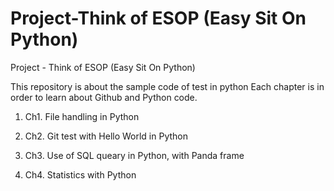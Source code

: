 # Project-Think of ESOP (Easy Sit On Python)

Project - Think of ESOP (Easy Sit On Python)

This repository is about the sample code of test in python
Each chapter is in order to learn about Github and Python code.

1) Ch1. File handling in Python

2) Ch2. Git test with Hello World in Python

3) Ch3. Use of SQL queary in Python, with Panda frame

4) Ch4. Statistics with Python
